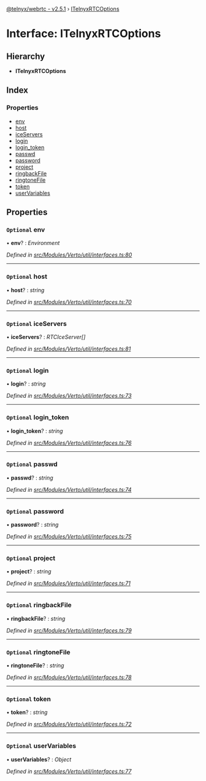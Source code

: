 [@telnyx/webrtc - v2.5.1](../README.md) › [ITelnyxRTCOptions](itelnyxrtcoptions.md)

# Interface: ITelnyxRTCOptions

## Hierarchy

* **ITelnyxRTCOptions**

## Index

### Properties

* [env](itelnyxrtcoptions.md#optional-env)
* [host](itelnyxrtcoptions.md#optional-host)
* [iceServers](itelnyxrtcoptions.md#optional-iceservers)
* [login](itelnyxrtcoptions.md#optional-login)
* [login_token](itelnyxrtcoptions.md#optional-login_token)
* [passwd](itelnyxrtcoptions.md#optional-passwd)
* [password](itelnyxrtcoptions.md#optional-password)
* [project](itelnyxrtcoptions.md#optional-project)
* [ringbackFile](itelnyxrtcoptions.md#optional-ringbackfile)
* [ringtoneFile](itelnyxrtcoptions.md#optional-ringtonefile)
* [token](itelnyxrtcoptions.md#optional-token)
* [userVariables](itelnyxrtcoptions.md#optional-uservariables)

## Properties

### `Optional` env

• **env**? : *Environment*

*Defined in [src/Modules/Verto/util/interfaces.ts:80](https://github.com/team-telnyx/webrtc/blob/main/packages/js/src/Modules/Verto/util/interfaces.ts#L80)*

___

### `Optional` host

• **host**? : *string*

*Defined in [src/Modules/Verto/util/interfaces.ts:70](https://github.com/team-telnyx/webrtc/blob/main/packages/js/src/Modules/Verto/util/interfaces.ts#L70)*

___

### `Optional` iceServers

• **iceServers**? : *RTCIceServer[]*

*Defined in [src/Modules/Verto/util/interfaces.ts:81](https://github.com/team-telnyx/webrtc/blob/main/packages/js/src/Modules/Verto/util/interfaces.ts#L81)*

___

### `Optional` login

• **login**? : *string*

*Defined in [src/Modules/Verto/util/interfaces.ts:73](https://github.com/team-telnyx/webrtc/blob/main/packages/js/src/Modules/Verto/util/interfaces.ts#L73)*

___

### `Optional` login_token

• **login_token**? : *string*

*Defined in [src/Modules/Verto/util/interfaces.ts:76](https://github.com/team-telnyx/webrtc/blob/main/packages/js/src/Modules/Verto/util/interfaces.ts#L76)*

___

### `Optional` passwd

• **passwd**? : *string*

*Defined in [src/Modules/Verto/util/interfaces.ts:74](https://github.com/team-telnyx/webrtc/blob/main/packages/js/src/Modules/Verto/util/interfaces.ts#L74)*

___

### `Optional` password

• **password**? : *string*

*Defined in [src/Modules/Verto/util/interfaces.ts:75](https://github.com/team-telnyx/webrtc/blob/main/packages/js/src/Modules/Verto/util/interfaces.ts#L75)*

___

### `Optional` project

• **project**? : *string*

*Defined in [src/Modules/Verto/util/interfaces.ts:71](https://github.com/team-telnyx/webrtc/blob/main/packages/js/src/Modules/Verto/util/interfaces.ts#L71)*

___

### `Optional` ringbackFile

• **ringbackFile**? : *string*

*Defined in [src/Modules/Verto/util/interfaces.ts:79](https://github.com/team-telnyx/webrtc/blob/main/packages/js/src/Modules/Verto/util/interfaces.ts#L79)*

___

### `Optional` ringtoneFile

• **ringtoneFile**? : *string*

*Defined in [src/Modules/Verto/util/interfaces.ts:78](https://github.com/team-telnyx/webrtc/blob/main/packages/js/src/Modules/Verto/util/interfaces.ts#L78)*

___

### `Optional` token

• **token**? : *string*

*Defined in [src/Modules/Verto/util/interfaces.ts:72](https://github.com/team-telnyx/webrtc/blob/main/packages/js/src/Modules/Verto/util/interfaces.ts#L72)*

___

### `Optional` userVariables

• **userVariables**? : *Object*

*Defined in [src/Modules/Verto/util/interfaces.ts:77](https://github.com/team-telnyx/webrtc/blob/main/packages/js/src/Modules/Verto/util/interfaces.ts#L77)*
